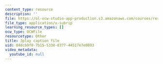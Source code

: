 ```yaml
---
content_type: resource
description: ''
file: https://ol-ocw-studio-app-production.s3.amazonaws.com/courses/res-9-003-brains-minds-and-machines-summer-course-summer-2015/048cb9f07b155338837744517e7e0893_S7M9hXsCRFI.vtt
file_type: application/x-subrip
learning_resource_types: []
ocw_type: OCWFile
resourcetype: Other
title: 3play caption file
uid: 048cb9f0-7b15-5338-8377-44517e7e0893
video_metadata:
  youtube_id: null
---
```

